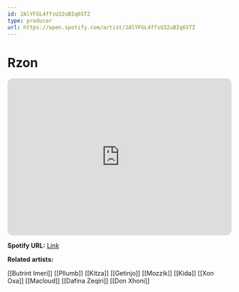 ```yaml
---
id: 2AlYFGL4ffsU32uBIq6STZ
type: producer
url: https://open.spotify.com/artist/2AlYFGL4ffsU32uBIq6STZ
---
```

# Rzon

<iframe style="border-radius:12px" src="https://open.spotify.com/embed/artist/2AlYFGL4ffsU32uBIq6STZ" width="100%" height="352" frameBorder="0" allowfullscreen="" allow="autoplay; clipboard-write; encrypted-media; fullscreen; picture-in-picture" loading="lazy"></iframe>

**Spotify URL:** [Link](https://open.spotify.com/artist/2AlYFGL4ffsU32uBIq6STZ)

**Related artists:**

[[Butrint Imeri]]
[[Pllumb]]
[[Kitza]]
[[Getinjo]]
[[Mozzik]]
[[Kida]]
[[Xon Oxa]]
[[Macloud]]
[[Dafina Zeqiri]]
[[Don Xhoni]]
